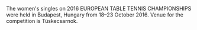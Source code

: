 The women's singles on 2016 EUROPEAN TABLE TENNIS CHAMPIONSHIPS were held in Budapest, Hungary from 18–23 October 2016. Venue for the competition is Tüskecsarnok.
